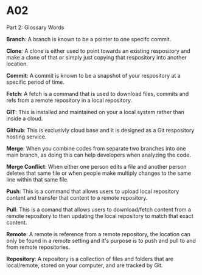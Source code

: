 # A02
Part 2: Glossary Words

**Branch**: A branch is known to be a pointer to one specifc commit.

**Clone**: A clone is either used to point towards an existing respository and make a clone of that or simply just copying that respository into another location.

**Commit**: A commit is known to be a snapshot of your respository at a specific period of time.

**Fetch**: A fetch is a command that is used to download files, commits and refs from a remote repository in a local repository.

**GIT**: This is installed and maintained on your a local system rather than inside a cloud.

**Github**: This is exclusivly cloud base and it is designed as a Git respository hosting service.

**Merge**: When you combine codes from separate two branches into one main branch, as doing this can help developers when analyzing the code.

**Merge Conflict**: When either one person edits a file and another person deletes that same file or when people make multiply changes to the same line within that same file.

**Push**: This is a command that allows users to upload local repository content and transfer that content to a remote repository.

**Pull**: This is a comand that allows users to download/fetch content from a remote repository to then updating the local repository to match that exact content.

**Remote**: A remote is reference from a remote repository, the location can only be found in a remote setting and it's purpose is to push and pull to and from remote repositories.

**Repository**: A repository is a collection of files and folders that are local/remote, stored on your computer, and are tracked by Git.

